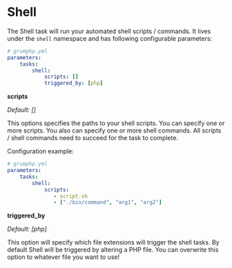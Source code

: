# Shell

The Shell task will run your automated shell scripts / commands.
It lives under the `shell` namespace and has following configurable parameters:

```yaml
# grumphp.yml
parameters:
    tasks:
        shell:
            scripts: []
            triggered_by: [php]
```

**scripts**

*Default: []*

This options specifies the paths to your shell scripts.
You can specify one or more scripts. 
You also can specify one or more shell commands.
All scripts / shell commands need to succeed for the task to complete.

Configuration example:

```yaml
# grumphp.yml
parameters:
    tasks:
        shell:
            scripts:
               - script.sh
               - ["./bin/command", "arg1", "arg2"]
```

**triggered_by**

*Default: [php]*

This option will specify which file extensions will trigger the shell tasks.
By default Shell will be triggered by altering a PHP file. 
You can overwrite this option to whatever file you want to use!
